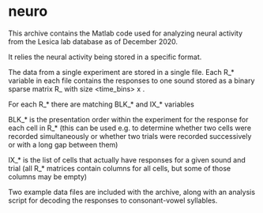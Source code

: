 # neuro

This archive contains the Matlab code used for analyzing neural activity from the Lesica lab database as of December 2020.

It relies the neural activity being stored in a specific format. 

The data from a single experiment are stored in a single file. Each R_* variable in each file contains the responses to one sound stored as a binary sparse matrix R_<sound> with size <time_bins> x <cells>.

For each R_* there are matching BLK_* and IX_* variables

BLK_*  is the presentation order within the experiment for the response for each cell in R_* (this can be used e.g. to determine whether two cells were recorded simultaneously or whether two trials were recorded successively or with a long gap between them)

IX_* is the list of cells that actually have responses for a given sound and trial (all R_* matrices contain columns for all cells, but some of those columns may be empty) 

Two example data files are included with the archive, along with an analysis script for decoding the responses to consonant-vowel syllables.
  






